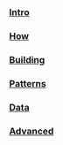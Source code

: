 ### [Intro](./microservice/intro)
### [How](./microservice/how)
### [Building](./microservice/build)
### [Patterns](./microservice/patterns)
### [Data](./microservice/data)
### [Advanced](./microservice/advanced-topics)



